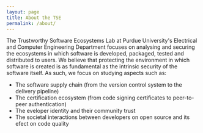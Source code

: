```yaml
---
layout: page
title: About the TSE
permalink: /about/
---
```


The Trustworthy Software Ecosystems Lab at Purdue University's Electrical and
Computer Engineering Department focuses on analysing and securing the
ecosystems in which software is developed, packaged, tested and distributed to
users. We believe that protecting the environment in which software is created
is as fundamental as the intrinsic security of the software itself. As such, we
focus on studying aspects such as:

- The software supply chain (from the version control system to the delivery
  pipeline)
- The certification ecosystem (from code signing certificates to peer-to-peer
  authentication)
- The eveloper identity and their community trust
- The societal interactions between developers on open source and its efect on
  code quality

